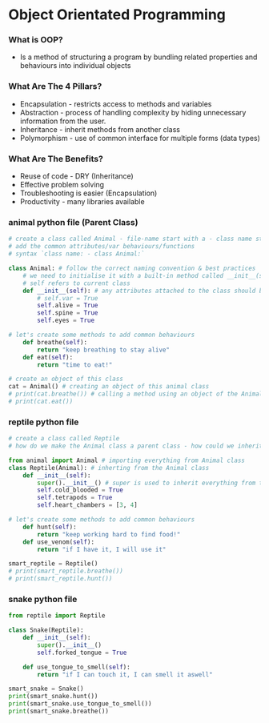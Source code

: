 # Object Orientated Programming

### What is OOP?
- Is a method of structuring a program by bundling related properties and behaviours into individual objects


### What Are The 4 Pillars?
- Encapsulation - restricts access to methods and variables
- Abstraction - process of handling complexity by hiding unnecessary information from the user.
- Inheritance - inherit methods from another class 
- Polymorphism - use of common interface for multiple forms (data types)

### What Are The Benefits?
- Reuse of code - DRY (Inheritance)
- Effective problem solving 
- Troubleshooting is easier (Encapsulation)
- Productivity - many libraries available 

### animal python file (Parent Class)
```python
# create a class called Animal - file-name start with a - class name starts with A
# add the common attributes/var behaviours/functions
# syntax `class name: - class Animal:`

class Animal: # follow the correct naming convention & best practices
    # we need to initialise it with a built-in method called __init__(self)
    # self refers to current class
    def __init__(self): # any attributes attached to the class should be part of the init method
        # self.var = True
        self.alive = True
        self.spine = True
        self.eyes = True

# let's create some methods to add common behaviours
    def breathe(self):
        return "keep breathing to stay alive"
    def eat(self):
        return "time to eat!"

# create an object of this class
cat = Animal() # creating an object of this animal class
# print(cat.breathe()) # calling a method using an object of the Animal class
# print(cat.eat())
```
### reptile python file
```python
# create a class called Reptile
# how do we make the Animal class a parent class - how could we inherit fom the Animal class

from animal import Animal # importing everything from Animal class
class Reptile(Animal): # inherting from the Animal class
    def __init__(self):
        super().__init__() # super is used to inherit everything from the parent class
        self.cold_blooded = True
        self.tetrapods = True
        self.heart_chambers = [3, 4]

# let's create some methods to add common behaviours
    def hunt(self):
        return "keep working hard to find food!"
    def use_venom(self):
        return "if I have it, I will use it"

smart_reptile = Reptile()
# print(smart_reptile.breathe())
# print(smart_reptile.hunt())
```
### snake python file
```python
from reptile import Reptile

class Snake(Reptile):
    def __init__(self):
        super().__init__()
        self.forked_tongue = True

    def use_tongue_to_smell(self):
        return "if I can touch it, I can smell it aswell"

smart_snake = Snake()
print(smart_snake.hunt())
print(smart_snake.use_tongue_to_smell())
print(smart_snake.breathe())
```

